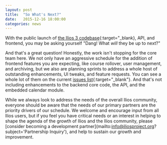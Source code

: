```yaml
---
layout: post
title:  "So What's Next?"
date:   2015-12-16 18:00:00
categories: news
---
```


With the public launch of [the Ilios 3 codebase](https://github.com/ilios/ilios/releases/tag/v3.0.0){:target="_blank}, API, and frontend, you may be asking yourself "Dang! What *will* they be up to next?"

And that's a great question! Honestly, the work isn't stopping for the core team here. We not only have an aggressive schedule for the addition of frontend features you are expecting, like course rollover, user management, and archiving, but we also are planning sprints to address a whole host of outstanding enhancements, UI tweaks, and feature requests. You can see a whole lot of them on the current [issues list](https://github.com/ilios/frontend/issues){:target="_blank"}. And that's not including enhancements to the backend core code, the API, and the embedded calendar module.

While we always look to address the needs of the overall Ilios community, everyone should be aware that the needs of our primary partners are the priority drivers of our schedule. We welcome and encourage input from all Ilios users, but if you feel you have critical needs or an interest in helping to shape the agenda of the growth of Ilios and the Ilios community, please [consider becoming a development partner](mailto:info@iliosproject.org?subject='Partnership Inquiry'), and help to sustain our growth and improvement.
